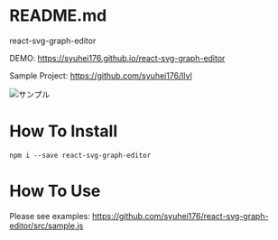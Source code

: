 README.md
=====

react-svg-graph-editor

DEMO: https://syuhei176.github.io/react-svg-graph-editor

Sample Project: https://github.com/syuhei176/llvl

![サンプル](https://syuhei176.github.io/react-svg-graph-editor/ss/ss-sample.png "サンプル")


# How To Install

```
npm i --save react-svg-graph-editor
```


# How To Use

Please see examples: https://github.com/syuhei176/react-svg-graph-editor/src/sample.js

